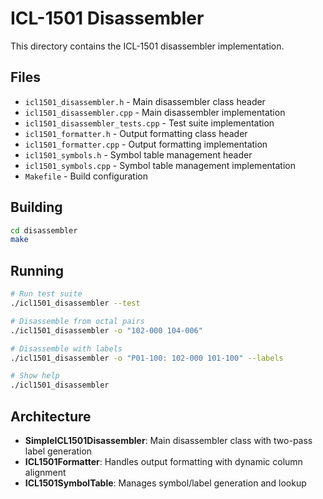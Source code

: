 # ICL-1501 Disassembler

This directory contains the ICL-1501 disassembler implementation.

## Files

- `icl1501_disassembler.h` - Main disassembler class header
- `icl1501_disassembler.cpp` - Main disassembler implementation
- `icl1501_disassembler_tests.cpp` - Test suite implementation
- `icl1501_formatter.h` - Output formatting class header
- `icl1501_formatter.cpp` - Output formatting implementation
- `icl1501_symbols.h` - Symbol table management header
- `icl1501_symbols.cpp` - Symbol table management implementation
- `Makefile` - Build configuration

## Building

```bash
cd disassembler
make
```

## Running

```bash
# Run test suite
./icl1501_disassembler --test

# Disassemble from octal pairs
./icl1501_disassembler -o "102-000 104-006"

# Disassemble with labels
./icl1501_disassembler -o "P01-100: 102-000 101-100" --labels

# Show help
./icl1501_disassembler
```

## Architecture

- **SimpleICL1501Disassembler**: Main disassembler class with two-pass label generation
- **ICL1501Formatter**: Handles output formatting with dynamic column alignment
- **ICL1501SymbolTable**: Manages symbol/label generation and lookup
